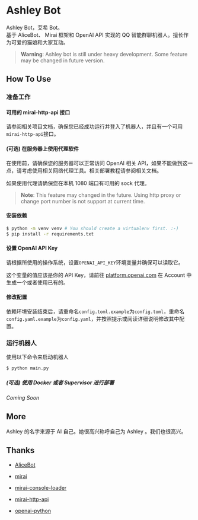 # Ashley Bot
Ashley Bot，艾希 Bot。   
基于 AliceBot、 Mirai 框架和 OpenAI API 实现的 QQ 智能群聊机器人。擅长作为可爱的猫娘和大家互动。  
> **Warning**: Ashley bot is still under heavy development. Some feature may be changed in future version.

## How To Use

### 准备工作

#### 可用的 mirai-http-api 接口

请参阅相关项目文档，确保您已经成功运行并登入了机器人，并且有一个可用 `mirai-http-api`接口。

#### (可选) 在服务器上使用代理软件

在使用前，请确保您的服务器可以正常访问 OpenAI 相关 API，如果不能做到这一点，请考虑使用相关网络代理工具。相关部署教程请参阅相关文档。

如果使用代理请确保您在本机 1080 端口有可用的 sock 代理。

> **Note**: This feature may changed in the future. Using http proxy or change port number is not support at current time.

#### 安装依赖

```bash
$ python -m venv venv # You should create a virtualenv first. :-)
$ pip install -r requirements.txt
```

#### 设置 OpenAI API Key

请根据所使用的操作系统，设置`OPENAI_API_KEY`环境变量并确保可以读取它。

这个变量的值应该是你的 API Key，请前往 [platform.openai.com](platform.openai.com) 在 Account 中生成一个或者使用已有的。

#### 修改配置

依赖环境安装结束后，请重命名`config.toml.example`为`config.toml`，重命名`config.yaml.example`为`config.yaml`，并按照提示或阅读详细说明修改其中配置。

### 运行机器人

使用以下命令来启动机器人

```bash
$ python main.py
```

##### (可选) 使用 Docker 或者 Supervisor 进行部署

*Coming Soon*

## More

Ashley 的名字来源于 AI 自己。她很高兴称呼自己为 Ashley 。我们也很高兴。

## Thanks
- [AliceBot](https://github.com/AliceBotProject/alicebot)

- [mirai](https://github.com/mamoe/mirai)

- [mirai-console-loader](https://github.com/iTXTech/mirai-console-loader)

- [mirai-http-api](https://github.com/project-mirai/mirai-api-http)
- [openai-python](https://github.com/openai/openai-python)